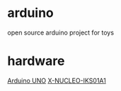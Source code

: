 # arduino
open source arduino project for toys
# hardware
[Arduino UNO](https://www.arduino.cc/en/Main/ArduinoBoardUno )
[X-NUCLEO-IKS01A1](http://www.st.com/web/catalog/tools/FM116/SC1248/PF261191?s_searchtype=partnumber#)

